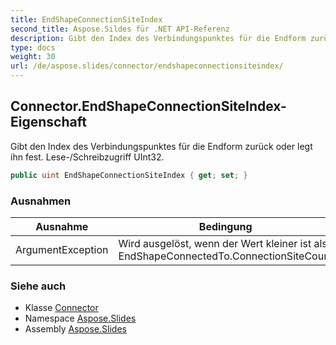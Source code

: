```yaml
---  
title: EndShapeConnectionSiteIndex
second_title: Aspose.Sildes für .NET API-Referenz  
description: Gibt den Index des Verbindungspunktes für die Endform zurück oder legt ihn fest. Lese-/Schreibzugriff UInt32.
type: docs
weight: 30  
url: /de/aspose.slides/connector/endshapeconnectionsiteindex/
---  
```


## Connector.EndShapeConnectionSiteIndex-Eigenschaft  

Gibt den Index des Verbindungspunktes für die Endform zurück oder legt ihn fest. Lese-/Schreibzugriff UInt32.  

```csharp  
public uint EndShapeConnectionSiteIndex { get; set; }  
```  

### Ausnahmen  

| Ausnahme | Bedingung |  
| --- | --- |  
| ArgumentException | Wird ausgelöst, wenn der Wert kleiner ist als EndShapeConnectedTo.ConnectionSiteCount |  

### Siehe auch  

* Klasse [Connector](../../connector)  
* Namespace [Aspose.Slides](../../connector)  
* Assembly [Aspose.Slides](../../../)  

<!-- DO NOT EDIT: generiert von xmldocmd für Aspose.Slides.dll -->  